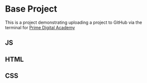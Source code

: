 # Base Project

This is a project demonstrating uploading a project to GitHub via the terminal for [Prime Digital Academy](http://www.primeacademy.io)

## JS

## HTML

## CSS


